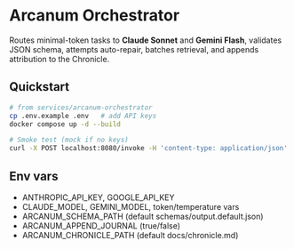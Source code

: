 # Arcanum Orchestrator

Routes minimal-token tasks to **Claude Sonnet** and **Gemini Flash**, validates JSON schema, attempts auto-repair, batches retrieval, and appends attribution to the Chronicle.

## Quickstart
```bash
# from services/arcanum-orchestrator
cp .env.example .env   # add API keys
docker compose up -d --build

# Smoke test (mock if no keys)
curl -X POST localhost:8080/invoke -H 'content-type: application/json' -d '{"provider":"claude","message":{"task":"plan","inputs":{},"expected":"output.default","return":"json"}}'
```
## Env vars
- ANTHROPIC_API_KEY, GOOGLE_API_KEY
- CLAUDE_MODEL, GEMINI_MODEL, token/temperature vars
- ARCANUM_SCHEMA_PATH (default schemas/output.default.json)
- ARCANUM_APPEND_JOURNAL (true/false)
- ARCANUM_CHRONICLE_PATH (default docs/chronicle.md)
